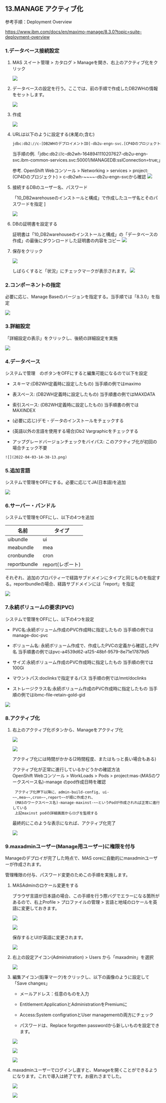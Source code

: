 ## 13.MANAGE アクティブ化

参考手順：Deployment Overview

https://www.ibm.com/docs/en/maximo-manage/8.3.0?topic=suite-deployment-overview

### 1.データベース接続設定

1. MAS スイート管理 > カタログ > Manageを開き、右上のアクティブ化をクリック

	![](2022-04-03-14-04-33.png)

2. データベースの設定を行う。ここでは、前の手順で作成したDB2WHの情報をセットします。

	![](2022-04-03-14-05-19.png)

3. 作成

	![](2022-04-03-14-06-38.png)


4. URLは以下のように設定する(末尾の;含む)

	```bash 
	jdbc:db2://c-[DB2WHのデプロイメントID]-db2u-engn-svc.[CP4Dのプロジェクト名].svc:50001/MANAGEDB:sslConnection=true;
	```
	当手順の例.「jdbc:db2://c-db2wh-1648941110207627-db2u-engn-svc.ibm-common-services.svc:50001/MANAGEDB:sslConnection=true;」

	参考. OpenShift Webコンソール > Networking > services > project:(CP4Dのプロジェクト) > c-db2wh-~~~~-db2u-engn-svcから確認
	![](2022-04-21-11-16-47.png)

5. 接続するDBのユーザー名、パスワード

	「10_DB2warehouseのインストールと構成」で作成したユーザ名とそのパスワードを指定
]

	![](2022-04-03-14-22-39.png)

6. DBの証明書を設定する

	証明書は「10_DB2warehouseのインストールと構成」の「データベースの作成」の最後にダウンロードした証明書の内容をコピー
	![](2022-04-03-14-26-55.png)

7. 保存をクリック

	![](2022-04-03-14-30-19.png)

	しばらくすると「状況」にチェックマークが表示されます。
	![](2022-04-03-14-32-35.png)

### 2.コンポーネントの指定
必要に応じ、Manage Baseのバージョンを指定する。当手順では「8.3.0」を指定


![](2022-04-03-14-29-35.png)

### 3.詳細設定
「詳細設定の表示」をクリックし、後続の詳細設定を実施

![](2022-04-03-14-31-20.png)

### 4.データベース
システムで管理　のボタンをOFFにすると編集可能になるので以下を設定

<InlineNotification>

* スキーマ:(DB2WH定義時に設定したもの)				当手順の例ではmaximo

* 表スペース: (DB2WH定義時に設定したもの)				当手順書の例ではMAXDATA

* 索引スペース: (DB2WH定義時に設定したもの)				当手順書の例ではMAXINDEX

* (必要に応じ)デモ・データのインストールをチェックする	

* (英語以外の言語を使用する場合)Db2 Vargraphicをチェックする

* アップグレードバージョンチェックをバイパス: このアクティブ化が初回の場合チェック不要
</InlineNotification>

	![](2022-04-03-14-38-13.png)


### 5.追加言語
システムで管理をOFFにする。必要に応じてJA(日本語)を追加
	
![](2022-04-03-14-39-28.png)

### 6.サーバー・バンドル
システムで管理をOFFにし、以下の4つを追加
	

| 名前       |  タイプ |
| ------------- | ----- |
uibundle  | ui
meabundle  |  mea
cronbundle  | cron
reportbundle | report(レポート)

それぞれ、追加のプロパティーで経路サブドメインにタイプと同じものを指定する。reportbundleの場合、経路サブドメインには「report」を指定

![](2022-04-03-14-44-04.png)

### 7.永続ボリュームの要求(PVC)
システムで管理をOFFにし、以下の4つを設定


* PVC名:永続ボリューム作成のPVC作成時に指定したもの				当手順の例ではmanage-doc-pvc

* ボリューム名: 永続ボリューム作成で、作成したPVCの定義から確認したPV名			当手順書の例ではpvc-a4539d62-a125-48bf-9579-8e71e17879d5

* サイズ:永続ボリューム作成のPVC作成時に指定したもの				当手順の例では100Gi

* マウントパス:doclinksで指定するパス                                      当手順の例では/mnt/doclinks

* ストレージクラス名:永続ボリューム作成のPVC作成時に指定したもの				当手順の例ではibmc-file-retain-gold-gid

</InlineNotification>

![](2022-04-03-14-53-44.png)

### 8.アクティブ化
1. 右上のアクティブ化ボタンから、Manageをアクティブ化

	![](2022-04-03-14-55-27.png)

	![](2022-04-03-14-55-57.png)

	アクティブ化には時間がかかる(2時間程度、またはもっと長い場合もある)

	アクティブ化が正常に進行しているかどうかの確認方法											
		OpenShift Webコンソール > WorkLoads > Pods > project:mas-(MASのワークスペース名)-manage のpod作成日時を確認

		アクティブ化押下以降に、admin-build-config, ui-~~,mea~~,cron~~,report~~が順に作成され、										
		(MASのワークスペース名)-manage-maxinst-~~というPodが作成されれば正常に進行している										
		上記maxinst podの詳細画面からログを監視する										


	最終的にこのような表示になれば、アクティブ化完了

	![](2022-04-03-18-10-12.png)

### 9.maxadminユーザー(Manage用ユーザー)に権限を付与
Manageのデプロイが完了した時点で、MAS coreに自動的にmaxadminユーザーが作成されます。

管理権限の付与、パスワード変更のためこの手順を実施します。

1. MASAdminのロケール変更をする
   
	ブラウザ言語が日本語の場合、この手順を行う際バグでエラーになる箇所があるので、右上Profile > プロファイルの管理 > 言語と地域のロケールを英語に変更しておきます。

	![](2022-04-03-18-13-05.png)

	![](2022-04-03-18-13-37.png)

	保存するとUIが英語に変更されます。

	![](2022-04-03-18-13-58.png)

2. 右上の設定アイコン(Administration) > Users から「maxadmin」を選択

	![](2022-04-03-18-15-17.png)

3. 編集アイコン(鉛筆マーク)をクリックし、以下の画像のように設定して「Save changes」

   * メールアドレス：任意のものを入力

   * Entitlement:ApplicationとAdministrationをPremiumに

   * Access:System configrationとUser managementの両方にチェック

   * パスワードは、Replace forgotten passwordから新しいものを設定できます。

	![](2022-04-03-18-19-12.png)

	![](2022-04-03-18-19-28.png)

	![](2022-04-03-18-20-36.png)

1. maxadminユーザーでログインし直すと、Manageを開くことができるようになります。これで導入は終了です。お疲れさまでした。

	![](2022-04-03-18-22-25.png)

	![](2022-04-03-18-23-25.png)
